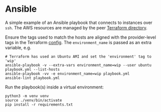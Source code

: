 # Ansible

A simple example of an Ansible playbook that connects to instances over
`ssh`. The AWS resources are managed by the peer [Terraform directory](../terraform/README.md).

Ensure the tags used to match the hosts are aligned with the provider-level tags
in the Terraform [config](../terraform/main.tf). The `environment_name` is passed as an extra
variable, e.g.

```shell
# Terraform has used an Ubuntu AMI and set the 'environment' tag to 'wip'
ansible-playbook -v --extra-vars environment_name=wip --user ubuntu playbook.yml --list-hosts 
ansible-playbook -vv -e environment_name=wip playbook.yml
ansible-lint playbook.yml
```

Run the playbook(s) inside a virtual environment:
```shell
python3 -m venv venv
source ./venv/bin/activate
pip install -r requirements.txt
```

